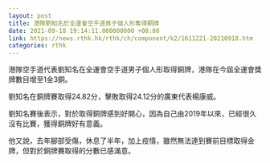 ```yaml
---
layout: post
title: 港隊劉知名於全運會空手道男子個人形奪得銅牌
date: 2021-09-18 19:14:11.000000000 +08:00
link: https://news.rthk.hk/rthk/ch/component/k2/1611221-20210918.htm
categories: rthk
---
```


港隊空手道代表劉知名在全運會空手道男子個人形取得銅牌，港隊在今屆全運會獎牌數目增至1金3銅。

劉知名在銅牌賽取得24.82分，擊敗取得24.12分的廣東代表楊康威。

劉知名賽後表示，對於取得銅牌感到好開心，因為自己由2019年以來，已經很久沒有比賽，獲得銅牌好有意義。

他又說，去年腳部受傷，休息了半年，加上疫情，雖然無法達到賽前目標取得金牌，但對於銅牌賽取得的分數已感滿意。
